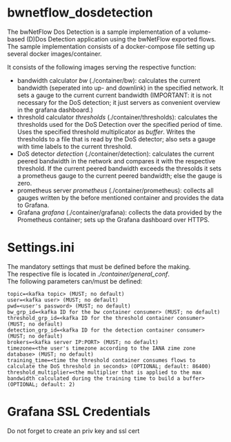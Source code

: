 # bwnetflow_dosdetection

The bwNetFlow Dos Detection is a sample implementation of a volume-based (D)Dos Detection application using the bwNetFlow exported flows.
The sample implementation consists of a docker-compose file setting up several docker images/container.

It consists of the following images serving the respective function:
* bandwidth calculator *bw* (./container/bw): calculates the current bandwidth (seperated into up- and downlink) in the specified network. It sets a gauge to the current current bandwidth (IMPORTANT: it is not necessary for the DoS detection; it just servers as convenient overview in the grafana dashboard.)
* threshold calculator *thresholds* (./container/thresholds): calculates the thresholds used for the DoS Detection over the specified period of time. Uses the specified threshold multiplicator as *buffer*. Writes the thresholds to a file that is read by the DoS detector; also sets a gauge with time labels to the current threshold.
* DoS detector *detection* (./container/detection): calculates the current peered bandwidth in the network and compares it with the respective threshold. If the current peered bandwidth exceeds the thresolds it sets a prometheus gauge to the current peered bandwidth; else the gauge is zero.
* prometheus server *prometheus* (./container/prometheus): collects all gauges written by the before mentioned container and provides the data to Grafana.
* Grafana *grafana* (./container/grafana): collects the data provided by the Prometheus container; sets up the Grafana dashboard over HTTPS.

# Settings.ini
The mandatory settings that must be defined before the making.  
The respective file is located in *./container/general_conf*.  
The following parameters can/must be defined:  
```
topic=<kafka topic> (MUST; no default)
user=<kafka user> (MUST; no default)
pwd=<user's password> (MUST; no default)
bw_grp_id=<kafka ID for the bw container consumer> (MUST; no default)
threshold_grp_id=<kafka ID for the threshold container consumer> (MUST; no default)
detection_grp_id=<kafka ID for the detection container consumer> (MUST; no default)
brokers=<kafka server IP:PORT> (MUST; no default)
timezone=<the user's timezone according to the IANA zime zone database> (MUST; no default)
training_time=<time the threshold container consumes flows to calculate the DoS threshold in seconds> (OPTIONAL; default: 86400)
threshold_multiplier=<the multiplier that is applied to the max bandwidth calculated during the training time to build a buffer> (OPTIONAL; default: 2)
```
# Grafana SSL Credentials

Do not forget to create an priv key and ssl cert
